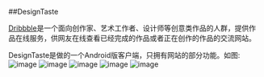 ##DesignTaste

[Dribbble](https://dribbble.com/)是一个面向创作家、艺术工作者、设计师等创意类作品的人群，提供作品在线服务，供网友在线查看已经完成的作品或者正在创作的作品的交流网站。

DesignTaste是做的一个Android版客户端，只拥有网站的部分功能。如图:
![image](https://github.com/huben/dribbble/master/iamges/1.png)
![image](https://github.com/huben/dribbble/master/iamges/2.png)
![image](https://github.com/huben/dribbble/master/iamges/3.png)
![image](https://github.com/huben/dribbble/master/iamges/4.png)
![image](https://github.com/huben/dribbble/master/iamges/5.png)